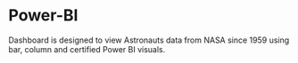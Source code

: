 # Power-BI
Dashboard is designed to view Astronauts data from NASA since 1959 using bar, column and certified Power BI visuals.
